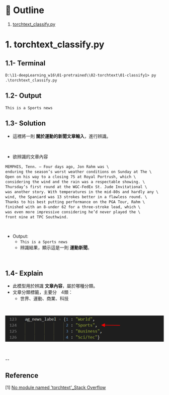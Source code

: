 # :eyes: Outline
1. [torchtext_classify.py](torchtext_classify.py)


# 1. torchtext_classify.py
## 1.1- Terminal
```
D:\11-deepLearning_w16\01-pretrained\\02-torchtext\01-classify1> py .\torchtext_classify.py
```

## 1.2- Output
```
This is a Sports news
```

## 1.3- Solution
* 這裡將一則 **關於運動的新聞文章輸入**，進行辨識。
<br>

* 欲辨識的文章內容
```
MEMPHIS, Tenn. – Four days ago, Jon Rahm was \
enduring the season’s worst weather conditions on Sunday at The \
Open on his way to a closing 75 at Royal Portrush, which \
considering the wind and the rain was a respectable showing. \
Thursday’s first round at the WGC-FedEx St. Jude Invitational \
was another story. With temperatures in the mid-80s and hardly any \
wind, the Spaniard was 13 strokes better in a flawless round. \
Thanks to his best putting performance on the PGA Tour, Rahm \
finished with an 8-under 62 for a three-stroke lead, which \
was even more impressive considering he’d never played the \
front nine at TPC Southwind.
```

<br>

* Output:
  * ``This is a Sports news``
  * 辨識結果，顯示這是一則 **運動新聞**。

<br>


## 1.4- Explain
* 此模型用於辨識 **文章內容**，屬於哪種分類。
* 文章分類標籤，主要分　4類：
  * 世界、運動、商業、科技
<br>

![img-def2](img-notes/img-def2.png)

<br>

--
## Reference
[1] [No module named 'torchtext'_Stack Overflow](https://stackoverflow.com/questions/42711144/how-can-i-install-torchtext)